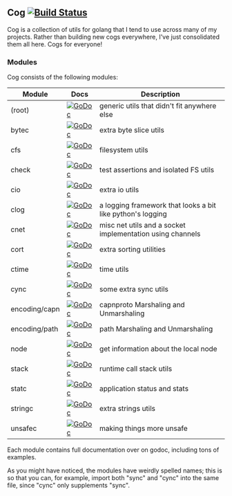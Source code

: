## Cog [![Build Status](https://travis-ci.org/thatguystone/cog.svg)](https://travis-ci.org/thatguystone/cog)

Cog is a collection of utils for golang that I tend to use across many of my projects. Rather than building new cogs everywhere, I've just consolidated them all here. Cogs for everyone!

### Modules

Cog consists of the following modules:

| Module        | Docs                                            | Description |
| ------------- | ----------------------------------------------- | ----------- |
| (root)        | [![GoDoc][root-status]][root]                   | generic utils that didn't fit anywhere else
| bytec         | [![GoDoc][bytec-status]][bytec]                 | extra byte slice utils
| cfs           | [![GoDoc][cfs-status]][cfs]                     | filesystem utils
| check         | [![GoDoc][check-status]][check]                 | test assertions and isolated FS utils
| cio           | [![GoDoc][cio-status]][cio]                     | extra io utils
| clog          | [![GoDoc][clog-status]][clog]                   | a logging framework that looks a bit like python's logging
| cnet          | [![GoDoc][cnet-status]][cnet]                   | misc net utils and a socket implementation using channels
| cort          | [![GoDoc][cort-status]][cort]                   | extra sorting utilities
| ctime         | [![GoDoc][ctime-status]][ctime]                 | time utils
| cync          | [![GoDoc][cync-status]][cync]                   | some extra sync utils
| encoding/capn | [![GoDoc][encoding-capn-status]][encoding-capn] | capnproto Marshaling and Unmarshaling
| encoding/path | [![GoDoc][encoding-path-status]][encoding-path] | path Marshaling and Unmarshaling
| node          | [![GoDoc][node-status]][node]                   | get information about the local node
| stack         | [![GoDoc][stack-status]][stack]                 | runtime call stack utils
| statc         | [![GoDoc][statc-status]][statc]                 | application status and stats
| stringc       | [![GoDoc][stringc-status]][stringc]             | extra strings utils
| unsafec       | [![GoDoc][unsafec-status]][unsafec]             | making things more unsafe

[root]: https://godoc.org/github.com/thatguystone/cog
[root-status]: https://godoc.org/github.com/thatguystone/cog?status.svg
[bytec]: https://godoc.org/github.com/thatguystone/cog/bytec
[bytec-status]: https://godoc.org/github.com/thatguystone/cog/bytec?status.svg
[cfs]: https://godoc.org/github.com/thatguystone/cog/cfs
[cfs-status]: https://godoc.org/github.com/thatguystone/cog/cfs?status.svg
[check]: https://godoc.org/github.com/thatguystone/cog/check
[check-status]: https://godoc.org/github.com/thatguystone/cog/check?status.svg
[cio]: https://godoc.org/github.com/thatguystone/cog/cio
[cio-status]: https://godoc.org/github.com/thatguystone/cog/cio?status.svg
[clog]: https://godoc.org/github.com/thatguystone/cog/clog
[clog-status]: https://godoc.org/github.com/thatguystone/cog/clog?status.svg
[cnet]: https://godoc.org/github.com/thatguystone/cog/cnet
[cnet-status]: https://godoc.org/github.com/thatguystone/cog/cnet?status.svg
[cort]: https://godoc.org/github.com/thatguystone/cog/cort
[cort-status]: https://godoc.org/github.com/thatguystone/cog/cort?status.svg
[ctime]: https://godoc.org/github.com/thatguystone/cog/ctime
[ctime-status]: https://godoc.org/github.com/thatguystone/cog/ctime?status.svg
[cync]: https://godoc.org/github.com/thatguystone/cog/cync
[cync-status]: https://godoc.org/github.com/thatguystone/cog/cync?status.svg
[encoding-capn]: https://godoc.org/github.com/thatguystone/cog/encoding/capn
[encoding-capn-status]: https://godoc.org/github.com/thatguystone/cog/encoding/capn?status.svg
[encoding-path]: https://godoc.org/github.com/thatguystone/cog/encoding/path
[encoding-path-status]: https://godoc.org/github.com/thatguystone/cog/encoding/path?status.svg
[node]: https://godoc.org/github.com/thatguystone/cog/node
[node-status]: https://godoc.org/github.com/thatguystone/cog/node?status.svg
[stack]: https://godoc.org/github.com/thatguystone/cog/stack
[stack-status]: https://godoc.org/github.com/thatguystone/cog/stack?status.svg
[statc]: https://godoc.org/github.com/thatguystone/cog/statc
[statc-status]: https://godoc.org/github.com/thatguystone/cog/statc?status.svg
[stringc]: https://godoc.org/github.com/thatguystone/cog/stringc
[stringc-status]: https://godoc.org/github.com/thatguystone/cog/stringc?status.svg
[unsafec]: https://godoc.org/github.com/thatguystone/cog/unsafec
[unsafec-status]: https://godoc.org/github.com/thatguystone/cog/unsafec?status.svg

Each module contains full documentation over on godoc, including tons of examples.

As you might have noticed, the modules have weirdly spelled names; this is so
that you can, for example, import both "sync" and "cync" into the same file,
since "cync" only supplements "sync".
